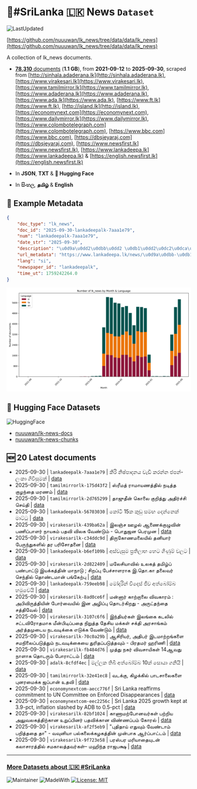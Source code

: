 # 📄#SriLanka 🇱🇰 News `Dataset`

![LastUpdated](https://img.shields.io/badge/last_updated-2025--09--30_20:04:21-green)

[https://github.com/nuuuwan/lk_news/tree/data/data/lk_news](https://github.com/nuuuwan/lk_news/tree/data/data/lk_news)

A collection of lk_news documents.

- [**78,310** documents](https://github.com/nuuuwan/lk_news/tree/data/data/lk_news) (**1.1 GB**), from **2021-09-12** to **2025-09-30**, scraped from [http://sinhala.adaderana.lk](http://sinhala.adaderana.lk), [https://www.virakesari.lk](https://www.virakesari.lk), [https://www.tamilmirror.lk](https://www.tamilmirror.lk), [https://www.adaderana.lk](https://www.adaderana.lk), [https://www.ada.lk](https://www.ada.lk), [https://www.ft.lk](https://www.ft.lk), [http://island.lk](http://island.lk), [https://economynext.com](https://economynext.com), [https://www.dailymirror.lk](https://www.dailymirror.lk), [https://www.colombotelegraph.com](https://www.colombotelegraph.com), [https://www.bbc.com](https://www.bbc.com), [https://dbsjeyaraj.com](https://dbsjeyaraj.com), [https://www.newsfirst.lk](https://www.newsfirst.lk), [https://www.lankadeepa.lk](https://www.lankadeepa.lk) & [https://english.newsfirst.lk](https://english.newsfirst.lk)

- In **JSON**, **TXT** & **🤗 Hugging Face**

- In **සිංහල**, **தமிழ்** & **English**

## 📝 Example Metadata

```json
{
    "doc_type": "lk_news",
    "doc_id": "2025-09-30-lankadeepalk-7aaa1e79",
    "num": "lankadeepalk-7aaa1e79",
    "date_str": "2025-09-30",
    "description": "\u0d9a\u0dd2\u0dbb\u0dd2 \u0db1\u0dd2\u0dc2\u0dca\u0db4\u0dcf\u0daf\u0db1\u0dba \u0dc0\u0dd0\u0da9\u0dd2 \u0d9a\u0dbb\u0db1\u0dca\u0db1  \u0da2\u0db4\u0db1\u0dca- \u0dbd\u0d82\u0d9a\u0dcf \u0d9c\u0dd2\u0dc0\u0dd2\u0dc3\u0dd4\u0db8\u0d9a\u0dca",
    "url_metadata": "https://www.lankadeepa.lk/news/\u0d9a\u0dbb-\u0db1\u0dc2\u0db4\u0daf\u0db1\u0dba-\u0dc0\u0da9-\u0d9a\u0dbb\u0db1\u0db1-\u0da2\u0db4\u0db1-\u0dbd\u0d9a-\u0d9c\u0dc0\u0dc3\u0db8\u0d9a/101-680521",
    "lang": "si",
    "newspaper_id": "lankadeepalk",
    "time_ut": 1759242264.0
}
```

![Chart](https://raw.githubusercontent.com/nuuuwan/lk_news/refs/heads/data/data/lk_news/docs_by_month_and_lang.png)

## 🤗 Hugging Face Datasets

![HuggingFace](https://img.shields.io/badge/-HuggingFace-FDEE21?style=for-the-badge&logo=HuggingFace)

- [nuuuwan/lk-news-docs](https://huggingface.co/datasets/nuuuwan/lk-news-docs)
- [nuuuwan/lk-news-chunks](https://huggingface.co/datasets/nuuuwan/lk-news-chunks)

## 🆕 20 Latest documents

- 2025-09-30 | `lankadeepalk-7aaa1e79` | කිරි නිෂ්පාදනය වැඩි කරන්න  ජපන්- ලංකා ගිවිසුමක් | [data](https://github.com/nuuuwan/lk_news/tree/data/data/lk_news/2020s/2025/2025-09-30-lankadeepalk-7aaa1e79)
- 2025-09-30 | `tamilmirrorlk-175d43f2` | ஸ்ரீமத் ராமாயணத்தில் நடித்த குழந்தை மரணம் | [data](https://github.com/nuuuwan/lk_news/tree/data/data/lk_news/2020s/2025/2025-09-30-tamilmirrorlk-175d43f2)
- 2025-09-30 | `tamilmirrorlk-2d765299` | தாஜுதீன் கொலை குறித்து அதிர்ச்சி செய்தி | [data](https://github.com/nuuuwan/lk_news/tree/data/data/lk_news/2020s/2025/2025-09-30-tamilmirrorlk-2d765299)
- 2025-09-30 | `lankadeepalk-56703030` | කෝටි 15ක කුඩු සමඟ දෙන්නෙක් මාට්ටු | [data](https://github.com/nuuuwan/lk_news/tree/data/data/lk_news/2020s/2025/2025-09-30-lankadeepalk-56703030)
- 2025-09-30 | `virakesarilk-439ba62a` | இலஞ்ச ஊழல் ஆணைக்குழுவின்  பணிப்பாளர் நாயகம் பதவி விலக வேண்டும்  - பொதுஜன பெரமுன | [data](https://github.com/nuuuwan/lk_news/tree/data/data/lk_news/2020s/2025/2025-09-30-virakesarilk-439ba62a)
- 2025-09-30 | `virakesarilk-c34ddc9d` | திருகோணமலையில் தனியார் பேருந்துகளில் தர பரிசோதனை | [data](https://github.com/nuuuwan/lk_news/tree/data/data/lk_news/2020s/2025/2025-09-30-virakesarilk-c34ddc9d)
- 2025-09-30 | `lankadeepalk-b6ef109b` | අස්වැසුම ප්‍රතිලාභ හෙට ගිණුම් වලට | [data](https://github.com/nuuuwan/lk_news/tree/data/data/lk_news/2020s/2025/2025-09-30-lankadeepalk-b6ef109b)
- 2025-09-30 | `virakesarilk-2d822409` | மலேசியாவில் உலகத் தமிழ்ப் பண்பாட்டு இயக்கத்தின் மாநாடு ; சிறப்பு பேச்சாளராக இ.தொ.கா தலைவர் செந்தில் தொண்டமான் பங்கேற்பு | [data](https://github.com/nuuuwan/lk_news/tree/data/data/lk_news/2020s/2025/2025-09-30-virakesarilk-2d822409)
- 2025-09-30 | `lankadeepalk-759eeb98` | මෝදරින් විදෙස් ජීව අත්බෝම්බ හමුවෙයි | [data](https://github.com/nuuuwan/lk_news/tree/data/data/lk_news/2020s/2025/2025-09-30-lankadeepalk-759eeb98)
- 2025-09-30 | `virakesarilk-8ad0ce6f` | மன்னார் காற்றாலை விவகாரம் : அபிவிருத்தியின் போர்வையில் இன அழிப்பு தொடர்கிறது - அருட்தந்தை சத்திவேல் | [data](https://github.com/nuuuwan/lk_news/tree/data/data/lk_news/2020s/2025/2025-09-30-virakesarilk-8ad0ce6f)
- 2025-09-30 | `virakesarilk-3107c6f6` | இந்தியர்கள் இலங்கை கடலில்  சட்டவிரோதமாக மீன்பிடிப்பதை நிறுத்த தேசிய மக்கள் சக்தி அரசாங்கம் அர்த்தமுடைய நடவடிக்கை எடுக்க வேண்டும் | [data](https://github.com/nuuuwan/lk_news/tree/data/data/lk_news/2020s/2025/2025-09-30-virakesarilk-3107c6f6)
- 2025-09-30 | `virakesarilk-70c0a29b` | ஆசிரியர், அதிபர் இடமாற்றங்களை சமநிலைப்படுத்தும் நடவடிக்கையை துரிதப்படுத்தவும் - பிரதமர் ஹரிணி | [data](https://github.com/nuuuwan/lk_news/tree/data/data/lk_news/2020s/2025/2025-09-30-virakesarilk-70c0a29b)
- 2025-09-30 | `virakesarilk-fb484d76` | முத்து நகர் விவசாயிகள் 14ஆவது நாளாக தொடரும் போராட்டம் | [data](https://github.com/nuuuwan/lk_news/tree/data/data/lk_news/2020s/2025/2025-09-30-virakesarilk-fb484d76)
- 2025-09-30 | `adalk-8cfdf4ec` | මල්ලක තිබී අත්බෝම්බ 10ක් සොයා ගනියි | [data](https://github.com/nuuuwan/lk_news/tree/data/data/lk_news/2020s/2025/2025-09-30-adalk-8cfdf4ec)
- 2025-09-30 | `tamilmirrorlk-32e41ec8` | வடக்கு, கிழக்கில் பாடசாலைகளை புனரமைக்க ஜப்பான் உதவி | [data](https://github.com/nuuuwan/lk_news/tree/data/data/lk_news/2020s/2025/2025-09-30-tamilmirrorlk-32e41ec8)
- 2025-09-30 | `economynextcom-aecc776f` | Sri Lanka reaffirms commitment to UN Committee on Enforced Disappearances | [data](https://github.com/nuuuwan/lk_news/tree/data/data/lk_news/2020s/2025/2025-09-30-economynextcom-aecc776f)
- 2025-09-30 | `economynextcom-eec2256c` | Sri Lanka 2025 growth kept at 3.9-pct, inflation slashed by ADB to 0.5-pct | [data](https://github.com/nuuuwan/lk_news/tree/data/data/lk_news/2020s/2025/2025-09-30-economynextcom-eec2256c)
- 2025-09-30 | `virakesarilk-82bf1024` | காணாமற்போனவர்கள் பற்றிய அலுவலகத்திற்கான உறுப்பினர் பதவிக்கான விண்ணப்பம் கோரல் | [data](https://github.com/nuuuwan/lk_news/tree/data/data/lk_news/2020s/2025/2025-09-30-virakesarilk-82bf1024)
- 2025-09-30 | `virakesarilk-af2f5eb9` | "புதிதாய் எதுவும் வேண்டாம் பறித்ததை தா" - வவுனியா பல்கலைக்கழகத்தின் முன்பாக ஆர்ப்பாட்டம் | [data](https://github.com/nuuuwan/lk_news/tree/data/data/lk_news/2020s/2025/2025-09-30-virakesarilk-af2f5eb9)
- 2025-09-30 | `virakesarilk-9f723e58` | பரஸ்பர மரியாதையுடன் கலாசாரத்தில் சமகாலத்தவர்கள்– மஹிந்த ராஜபக்ஷ | [data](https://github.com/nuuuwan/lk_news/tree/data/data/lk_news/2020s/2025/2025-09-30-virakesarilk-9f723e58)

---

### [More Datasets about 🇱🇰 #SriLanka](https://github.com/nuuuwan/lk_datasets)

![Maintainer](https://img.shields.io/badge/maintainer-nuuuwan-red)
![MadeWith](https://img.shields.io/badge/made_with-python-blue)
[![License: MIT](https://img.shields.io/badge/License-MIT-yellow.svg)](https://opensource.org/licenses/MIT)
